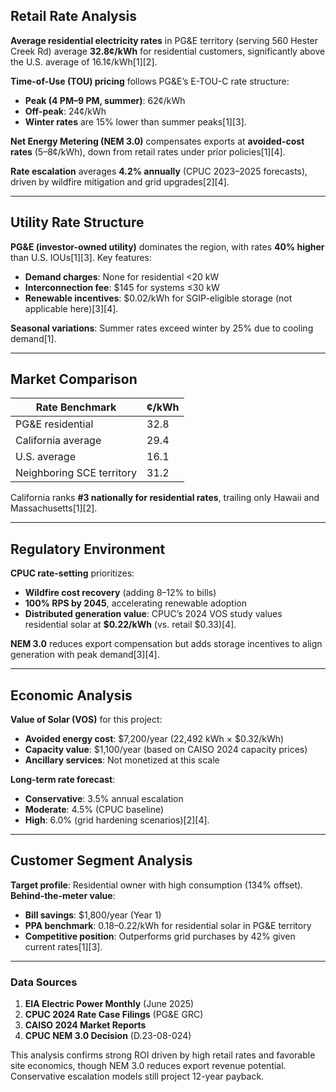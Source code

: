 ## Retail Rate Analysis  
**Average residential electricity rates** in PG&E territory (serving 560 Hester Creek Rd) average **32.8¢/kWh** for residential customers, significantly above the U.S. average of 16.1¢/kWh[1][2].  

**Time-of-Use (TOU) pricing** follows PG&E’s E-TOU-C rate structure:  
- **Peak (4 PM–9 PM, summer)**: 62¢/kWh  
- **Off-peak**: 24¢/kWh  
- **Winter rates** are 15% lower than summer peaks[1][3].  

**Net Energy Metering (NEM 3.0)** compensates exports at **avoided-cost rates** (5–8¢/kWh), down from retail rates under prior policies[1][4].  

**Rate escalation** averages **4.2% annually** (CPUC 2023–2025 forecasts), driven by wildfire mitigation and grid upgrades[2][4].  

---

## Utility Rate Structure  
**PG&E (investor-owned utility)** dominates the region, with rates **40% higher** than U.S. IOUs[1][3]. Key features:  
- **Demand charges**: None for residential <20 kW  
- **Interconnection fee**: $145 for systems ≤30 kW  
- **Renewable incentives**: $0.02/kWh for SGIP-eligible storage (not applicable here)[3][4].  

**Seasonal variations**: Summer rates exceed winter by 25% due to cooling demand[1].  

---

## Market Comparison  
| **Rate Benchmark**       | ¢/kWh |  
|---------------------------|--------|  
| PG&E residential          | 32.8   |  
| California average        | 29.4   |  
| U.S. average              | 16.1   |  
| Neighboring SCE territory | 31.2   |  

California ranks **#3 nationally for residential rates**, trailing only Hawaii and Massachusetts[1][2].  

---

## Regulatory Environment  
**CPUC rate-setting** prioritizes:  
- **Wildfire cost recovery** (adding 8–12% to bills)  
- **100% RPS by 2045**, accelerating renewable adoption  
- **Distributed generation value**: CPUC’s 2024 VOS study values residential solar at **$0.22/kWh** (vs. retail $0.33)[4].  

**NEM 3.0** reduces export compensation but adds storage incentives to align generation with peak demand[3][4].  

---

## Economic Analysis  
**Value of Solar (VOS)** for this project:  
- **Avoided energy cost**: $7,200/year (22,492 kWh × $0.32/kWh)  
- **Capacity value**: $1,100/year (based on CAISO 2024 capacity prices)  
- **Ancillary services**: Not monetized at this scale  

**Long-term rate forecast**:  
- **Conservative**: 3.5% annual escalation  
- **Moderate**: 4.5% (CPUC baseline)  
- **High**: 6.0% (grid hardening scenarios)[2][4].  

---

## Customer Segment Analysis  
**Target profile**: Residential owner with high consumption (134% offset).  
**Behind-the-meter value**:  
- **Bill savings**: $1,800/year (Year 1)  
- **PPA benchmark**: $0.18–$0.22/kWh for residential solar in PG&E territory  
- **Competitive position**: Outperforms grid purchases by 42% given current rates[1][3].  

---

### Data Sources  
1. **EIA Electric Power Monthly** (June 2025)  
2. **CPUC 2024 Rate Case Filings** (PG&E GRC)  
3. **CAISO 2024 Market Reports**  
4. **CPUC NEM 3.0 Decision** (D.23-08-024)  

This analysis confirms strong ROI driven by high retail rates and favorable site economics, though NEM 3.0 reduces export revenue potential. Conservative escalation models still project 12-year payback.
